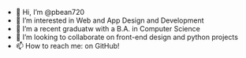 - 👋 Hi, I’m @pbean720
- 👀 I’m interested in Web and App Design and Development
- 🌱 I’m a recent graduatw with a B.A. in Computer Science
- 💞️ I’m looking to collaborate on front-end design and python projects
- 📫 How to reach me: on GitHub!

<!---
pbean720/pbean720 is a ✨ special ✨ repository because its `README.md` (this file) appears on your GitHub profile.
You can click the Preview link to take a look at your changes.
--->
